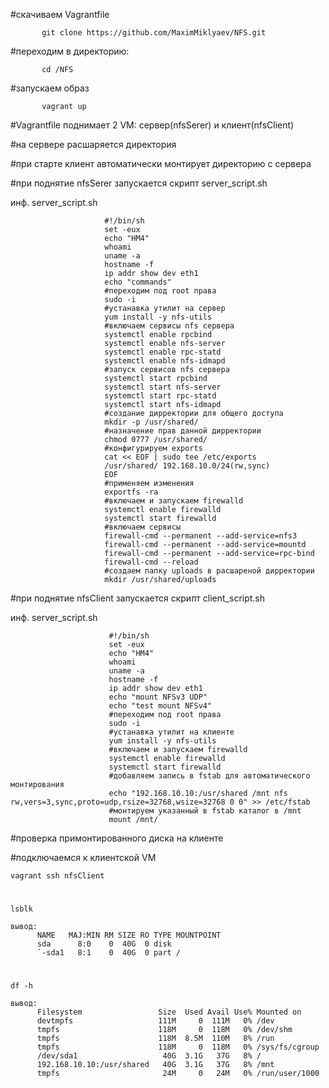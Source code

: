 #скачиваем Vagrantfile

           git clone https://github.com/MaximMiklyaev/NFS.git

#переходим в директорию:

           cd /NFS

#запускаем образ

           vagrant up

#Vagrantfile поднимает 2 VM: сервер(nfsSerer) и клиент(nfsClient)

#на сервере расшаряется директория

#при старте клиент автоматически монтирует директорию с сервера

#при поднятие nfsSerer запускается скрипт server_script.sh
   
   инф. server_script.sh

                         #!/bin/sh
                         set -eux
                         echo "HM4"
                         whoami
                         uname -a
                         hostname -f
                         ip addr show dev eth1
                         echo "commands"
                         #переходим под root права
                         sudo -i
                         #устанавка утилит на сервер
                         yum install -y nfs-utils
                         #включаем сервисы nfs сервера
                         systemctl enable rpcbind
                         systemctl enable nfs-server
                         systemctl enable rpc-statd
                         systemctl enable nfs-idmapd
                         #запуск сервисов nfs сервера
                         systemctl start rpcbind
                         systemctl start nfs-server
                         systemctl start rpc-statd
                         systemctl start nfs-idmapd
                         #создание дирректории для общего доступа
                         mkdir -p /usr/shared/
                         #назначение прав данной дирректории
                         chmod 0777 /usr/shared/
                         #конфигурируем exports
                         cat << EOF | sudo tee /etc/exports
                         /usr/shared/ 192.168.10.0/24(rw,sync)
                         EOF
                         #применяем изменения
                         exportfs -ra
                         #включаем и запускаем firewalld
                         systemctl enable firewalld
                         systemctl start firewalld
                         #включаем сервисы
                         firewall-cmd --permanent --add-service=nfs3
                         firewall-cmd --permanent --add-service=mountd
                         firewall-cmd --permanent --add-service=rpc-bind
                         firewall-cmd --reload
                         #создаем папку uploads в расшареной дирректории
                         mkdir /usr/shared/uploads
 
#при поднятие nfsClient запускается скрипт client_script.sh

   инф. server_script.sh

                          #!/bin/sh
                          set -eux
                          echo "HM4"
                          whoami
                          uname -a
                          hostname -f
                          ip addr show dev eth1
                          echo "mount NFSv3 UDP"
                          echo "test mount NFSv4"
                          #переходим под root права
                          sudo -i
                          #устанавка утилит на клиенте
                          yum install -y nfs-utils
                          #включаем и запускаем firewalld
                          systemctl enable firewalld
                          systemctl start firewalld
                          #добавляем запись в fstab для автоматического монтирования
                          echo "192.168.10.10:/usr/shared /mnt nfs rw,vers=3,sync,proto=udp,rsize=32768,wsize=32768 0 0" >> /etc/fstab
                          #монтируем указанный в fstab каталог в /mnt
                          mount /mnt/

#проверка примонтированного диска на клиенте

#подключаемся к клиентской VM

    vagrant ssh nfsClient

#

    lsblk

    вывод:
          NAME   MAJ:MIN RM SIZE RO TYPE MOUNTPOINT
          sda      8:0    0  40G  0 disk
          `-sda1   8:1    0  40G  0 part /

#

    df -h

    вывод:
          Filesystem                 Size  Used Avail Use% Mounted on
          devtmpfs                   111M     0  111M   0% /dev
          tmpfs                      118M     0  118M   0% /dev/shm
          tmpfs                      118M  8.5M  110M   8% /run
          tmpfs                      118M     0  118M   0% /sys/fs/cgroup
          /dev/sda1                   40G  3.1G   37G   8% /
          192.168.10.10:/usr/shared   40G  3.1G   37G   8% /mnt
          tmpfs                       24M     0   24M   0% /run/user/1000

